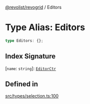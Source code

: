 [@revolist/revogrid](README.md) / Editors

# Type Alias: Editors

```ts
type Editors: {};
```

## Index Signature

 \[`name`: `string`\]: [`EditorCtr`](TypeAlias.EditorCtr.md)

## Defined in

[src/types/selection.ts:100](https://github.com/revolist/revogrid/blob/08f5cc514b9bc1666dd85d20f560c0e9b7c7af14/src/types/selection.ts#L100)
